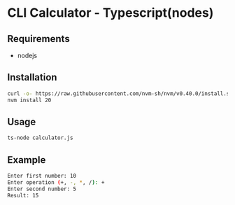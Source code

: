 # CLI Calculator - Typescript(nodes)

## Requirements

- nodejs

## Installation

```bash
curl -o- https://raw.githubusercontent.com/nvm-sh/nvm/v0.40.0/install.sh | bash
nvm install 20
```

## Usage

```bash
ts-node calculator.js
```

## Example

```bash
Enter first number: 10
Enter operation (+, -, *, /): +
Enter second number: 5
Result: 15
```
